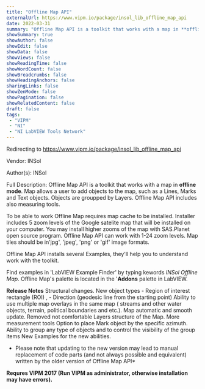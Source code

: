 ```yaml
---
title: "Offline Map API"
externalUrl: https://www.vipm.io/package/insol_lib_offline_map_api
date: 2022-03-31
summary: "Offline Map API is a toolkit that works with a map in **offline mode**."
showSummary: true
showAuthor: false
showEdit: false
showData: false
showViews: false
showReadingTime: false
showWordCount: false
showBreadcrumbs: false
showHeadingAnchors: false
sharingLinks: false
showZenMode: false
showPagination: false
showRelatedContent: false
draft: false
tags:
 - "VIPM"
 - "NI"
 - "NI LabVIEW Tools Network"
---
```


Redirecting to https://www.vipm.io/package/insol_lib_offline_map_api

Vendor: INSol

Author(s): INSol
 
Full Description:
Offline Map API is a toolkit that works with a map in **offline mode**. Map allows a user to add objects to the map, such as a Lines, Marks and Text objects. Objects are groupped by Layers. Offline Map API includes also measuring tools. 

To be able to work Offline Map requires map cache to be installed. Installer includes 5 zoom levels of the Google satelite map that will be installed on your computer. 
You may install higher zooms of the map with SAS.Planet open source program. Offline Map API can work with 1-24 zoom levels. Map tiles should be in'jpg', 'jpeg', 'png' or 'gif' image formats.

Offline Map API installs several Examples, they'll help you to understand work with the toolkit.

Find examples in 'LabVIEW Example Finder' by typing kewords *INSol Offline Map*.
Offline Map's palette is located in the '**Addons** palette in LabVIEW.

**Release Notes**
Structural changes.
New object types - Region of interest rectangle (ROI) ,
                               - Direction (geodesic line from the starting point)
Ability to use multiple map overlays in the same map ( streams and other water objects, terrain, political boundaries and etc.).
Map automatic and  smooth update.
Removed not comfortable Layers structure of the Map.
More measurement tools
Option to place Mark object by the specific azimuth.
Ability to group any type of objects and to control the visibility of the group items
New Examples for the new abilities.
* Please note that updating to the new version may lead to manual replacement of code parts (and not always possible and equivalent) written by the older version of Offline Map API*

**Requres VIPM 2017 (Run VIPM as administrator, otherwise installation may have errors).**